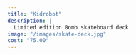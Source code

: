 ```yaml
---
title: "Kidrobot"
description: |
  Limited edition Bomb skateboard deck
image: "/images/skate-deck.jpg"
cost: "75.00"
---
```

